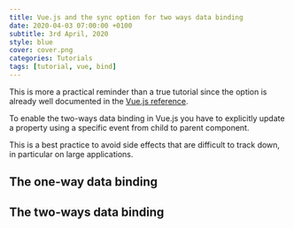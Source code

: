 ```yaml
---
title: Vue.js and the sync option for two ways data binding
date: 2020-04-03 07:00:00 +0100
subtitle: 3rd April, 2020
style: blue
cover: cover.png
categories: Tutorials
tags: [tutorial, vue, bind]
---
```


This is more a practical reminder than a true tutorial since the option is already well documented in the [Vue.js reference](https://vuejs.org/v2/guide/components-custom-events.html#sync-Modifier).

To enable the two-ways data binding in Vue.js you have to explicitly update a property using a specific event from child to parent component.

This is a best practice to avoid side effects that are difficult to track down, in particular on large applications.

## The one-way data binding



## The two-ways data binding

